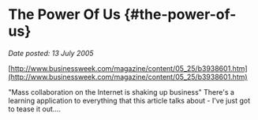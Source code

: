 # The Power Of Us {#the-power-of-us}

_Date posted: 13 July 2005_

[http://www.businessweek.com/magazine/content/05_25/b3938601.htm](http://www.businessweek.com/magazine/content/05_25/b3938601.htm)

"Mass collaboration on the Internet is shaking up business" There's a learning application to everything that this article talks about - I've just got to tease it out....